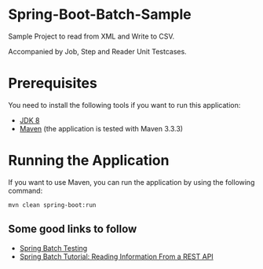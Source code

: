 # Spring-Boot-Batch-Sample
Sample Project to read from XML and Write to CSV.

Accompanied by Job, Step and Reader Unit Testcases.

Prerequisites
=============

You need to install the following tools if you want to run this application:

* [JDK 8](http://www.oracle.com/technetwork/java/javase/downloads/jdk8-downloads-2133151.html)
* [Maven](http://maven.apache.org/) (the application is tested with Maven 3.3.3)

Running the Application
=======================

If you want to use Maven, you can run the application by using the following command:

    mvn clean spring-boot:run

Some good links to follow
--------------------------
* [Spring Batch Testing](http://javaninja.net/2016/02/spring-batch-testing/)
* [Spring Batch Tutorial: Reading Information From a REST API](http://www.petrikainulainen.net/programming/spring-framework/spring-batch-tutorial-reading-information-from-a-rest-api/)
